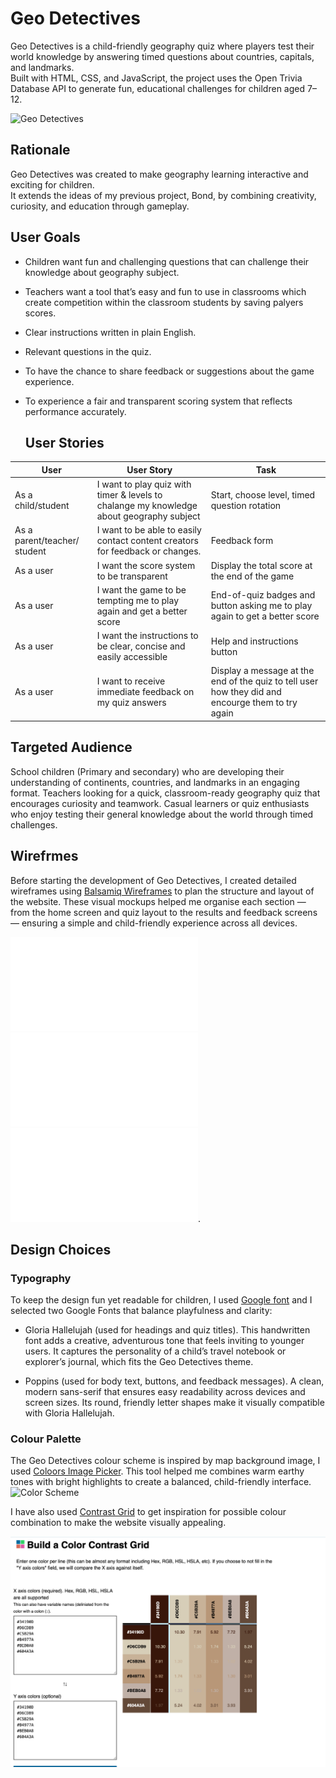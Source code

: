 #  Geo Detectives
Geo Detectives is a child-friendly geography quiz where players test their world knowledge by answering timed questions about countries, capitals, and landmarks.  
Built with HTML, CSS, and JavaScript, the project uses the Open Trivia Database API to generate fun, educational challenges for children aged 7–12.

![Geo Detectives](docs/responsive-geo.png)

## Rationale
Geo Detectives was created to make geography learning interactive and exciting for children.  
It extends the ideas of my previous project, Bond, by combining creativity, curiosity, and education through gameplay.

## User Goals
- Children want fun and challenging questions that can challenge their knowledge about geography subject.
- Teachers want a tool that’s easy and fun to use in classrooms which create competition within the classroom students by saving palyers scores.
- Clear instructions written in plain English.
- Relevant questions in the quiz.
- To have the chance to share feedback or suggestions about the game experience.
- To experience a fair and transparent scoring system that reflects performance accurately.


  ## User Stories
| User | User Story | Task |
|----|-------------|-----------------------------|
| As a child/student| I want to play quiz with timer & levels to chalange my knowledge about geography subject| Start, choose level, timed question rotation |
| As a parent/teacher/ student | I want to be able to easily contact content creators for feedback or changes. |  Feedback form |
| As a user | I want the score system to be transparent| Display the total score at the end of the game |
| As a user| I want the game to be tempting me to play again and get a better score | End-of-quiz badges and button asking me to play again to get a better score|
| As a user | I want the instructions to be clear, concise and easily accessible| Help and instructions button |
| As a user | I want to receive immediate feedback on my quiz answers| Display a message at the end of the quiz to tell user how they did and encourge them to try again| 

## Targeted Audience
School children (Primary and secondary) who are developing their understanding of continents, countries, and landmarks in an engaging format.
Teachers  looking for a quick, classroom-ready geography quiz that encourages curiosity and teamwork.
Casual learners or quiz enthusiasts who enjoy testing their general knowledge about the world through timed challenges.

## Wirefrmes
Before starting the development of Geo Detectives, I created detailed wireframes using [Balsamiq Wireframes](https://balsamiq.com/) to plan the structure and layout of the website.
These visual mockups helped me organise each section — from the home screen and quiz layout to the results and feedback screens — ensuring a simple and child-friendly experience across all devices.

![Phone Wireframe](docs/phone-wireframe.pdf)<br>
![Ipad Wireframe](docs/ipad-wireframe.pdf)<br>
![Desktop Wireframe](docs/desktop-wireframe.pdf).<br>

## Design Choices
### Typography

To keep the design fun yet readable for children, I used [Google font](https://fonts.google.com/selection) and I selected two Google Fonts that balance playfulness and clarity:
 - Gloria Hallelujah (used for headings and quiz titles).
This handwritten font adds a creative, adventurous tone that feels inviting to younger users. It captures the personality of a child’s travel notebook or explorer’s journal, which fits the Geo Detectives theme.

- Poppins (used for body text, buttons, and feedback messages).
A clean, modern sans-serif that ensures easy readability across devices and screen sizes. Its round, friendly letter shapes make it visually compatible with Gloria Hallelujah.

### Colour Palette

The Geo Detectives colour scheme is inspired by map background image, I used [Coloors Image Picker](https://coolors.co/image-picker). This tool helped me combines warm earthy tones with bright highlights to create a balanced, child-friendly interface.
![Color Scheme](palette.png)

I have also used [Contrast Grid](https://contrastgrid.com/?xAxisData=%255B%257B%2522color%2522%253A%2522%252334190D%2522%257D%252C%257B%2522color%2522%253A%2522%2523D6CDB9%2522%257D%252C%257B%2522color%2522%253A%2522%2523C5B29A%2522%257D%252C%257B%2522color%2522%253A%2522%2523B4977A%2522%257D%252C%257B%2522color%2522%253A%2522%2523BEB0A8%2522%257D%252C%257B%2522color%2522%253A%2522%2523604A3A%2522%257D%255D) to get inspiration for possible colour combination to make the website visually appealing.


![Contrast Grid](docs/contrast-grid-color.png)












  




